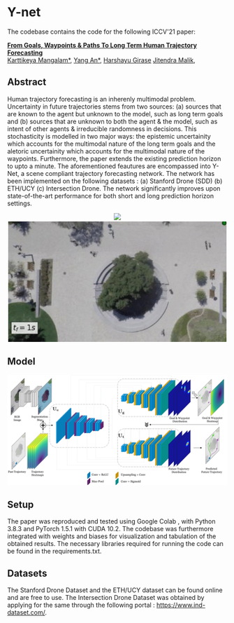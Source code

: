 # Y-net

The codebase contains the code for the following ICCV'21 paper:

**[From Goals, Waypoints & Paths To Long Term Human Trajectory Forecasting](https://arxiv.org/abs/2012.01526)** \
[Karttikeya Mangalam*](https://karttikeya.github.io/),
[Yang An*](https://scholar.google.com/citations?user=9r5U-vsAAAAJ&hl=en),
[Harshayu Girase](https://scholar.google.com/citations?user=alhRQ2IAAAAJ&hl=en)
[Jitendra Malik](http://people.eecs.berkeley.edu/~malik/),

## Abstract
Human trajectory forecasting is an inherenly multimodal problem. Uncertainty in future trajectories stems from two sources: (a) sources that are known to the agent but unknown to the model, such as long term goals and (b) sources that are unknown to both the agent & the model, such as intent of other agents & irreducible randomness in decisions. This stochasticity is modelled in two major ways: the epistemic uncertainity which accounts for the multimodal nature of the long term goals and the aletoric uncertainity which accounts for the multimodal nature of the waypoints. Furthermore, the paper extends the existing prediction horizon to upto a minute.  The aforementioned feautures are encompassed into Y-Net, a scene compliant trajectory forecasting network. The network has been implemented on the following datasets : (a) Stanford Drone (SDD) (b) ETH/UCY (c) Intersection Drone. The network significantly improves upon state-of-the-art performance for both short and long prediction horizon settings. 

<!-- 
Human trajectory forecasting is an inherently multimodal problem. Uncertainty in future trajectories stems from two sources: (a) sources that are known to the agent but unknown to the model, such as long term goals and (b) sources that are unknown to both the agent & the model, such as intent of other agents & irreducible randomness in decisions. We propose to factorize this uncertainty into its epistemic & aleatoric sources. We model the epistemic uncertainty through multimodality in long term goals and the aleatoric uncertainty through multimodality in waypoints & paths. To exemplify this dichotomy, we also propose a novel long term trajectory forecasting setting, with prediction horizons upto a minute, upto an order of magnitude longer than prior works. Finally, we present Y-net, a scene compliant trajectory forecasting network that exploits the proposed epistemic & aleatoric structure for diverse trajectory predictions across long prediction horizons. Y-net significantly improves previous state-of-the-art performance on both (a) The short prediction horizon setting on the Stanford Drone (31.7% in FDE) & ETH/UCY datasets (7.4% in FDE) and (b) The proposed long horizon setting on the re-purposed Stanford Drone & Intersection Drone datasets. -->
<div align='center'>
<img src="images/Gif1.gif" style="display: inline; border-width: 0px;" width=500px></img>
<img src="images/Gif2.gif" style="display: inline; border-width: 0px;" width=500></img>
</div>


## Model
<div align="center">
<img src="images/model.png" style="display: inline; border-width: 0px;" width=800px></img>
</div>

## Setup
The paper was reproduced and tested using Google Colab , with Python 3.8.3 and PyTorch 1.5.1 with CUDA 10.2. The codebase was furthermore integrated with weights and biases for visualization and tabulation of the obtained results. The necessary libraries required for running the code can be found in the requirements.txt. 
<!-- All code was developed and tested on Windows 10 with Python 3.8.3 and PyTorch 1.5.1 with CUDA 10.2. The necessary libraries can be found in the requirements.txt. Note that PyTorch and nb_conda_kernels are commented out in the requirements.txt to be compatible with different systems and CUDA versions and needs to be manually installed.  -->
<!-- 
## Pretrained Models, Data and Config files
Please download the pretrained models, data and config files from: https://drive.google.com/file/d/1u4hTk_BZGq1929IxMPLCrDzoG3wsZnsa/view?usp=sharing
Extract the zip file into the main folder. -->
<!-- 
**Due to copyright, we cannot provide data from the inD dataset**
Please request the inD file from the authors and then use the `utils/preprocessing_inD.py` file for preprocessing. -->
## Datasets
The Stanford Drone Dataset and the ETH/UCY dataset can be found online and are free to use. The Intersection Drone Dataset was obtained by applying for the same through the following portal : https://www.ind-dataset.com/.

##

<!-- ## Configuration File
Configuration files (or config files) are used to load hyperparameters such as hidden layer dimensions or learning rates into a model to be trained. The hyperparameters can be easily changed in the corresponding yaml files. -->

<!-- ## Tutorials for training and evaluation 
Please find the tutorials for training new models and evaluating pretrained models in the corresponding notebooks. -->
